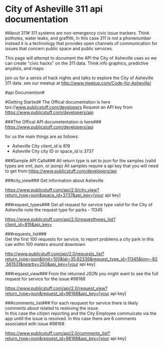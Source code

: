 City of Asheville 311 api documentation
===============

#About 311#
311 systems are non-emergency civic issue trackers.  Think potholes, water leaks, and graffitti, In this case 311 is not a phonenumber instead it is a technology that provides open channels of communication for issues that concern public space and public services.

This page will attempt to document the API the City of Asheville uses so we can create "civic hacks" on the 311 data. Think info graphics, predictive anyalsis, and maps.  

join us for a sersis of hack nights and talks to explore the City of Asheville 311 data. see our meetup at http://www.meetup.com/Code-for-Asheville/


#api Documention#

#Getting Started#
The Offical documentation is here tps://www.publicstuff.com/developers
Request an API key from https://www.publicstuff.com/developers/api

###The Offical API documetentation is here###
https://www.publicstuff.com/developers/api

for us the main things are as follows:
* Asheville City client_id is 819
* Asheville City city ID or space_id is 3737

###Sample API Calls###
All return type is set to json for the samples (valid types are xml, json, or jsonp)
All samples require a api key that you will need to get from https://www.publicstuff.com/developers/api

###city_view###
Get information about Asheville 

  https://www.publicstuff.com/api/2.0/city_view?return_type=json&space_id=3737&api_key=[your api key]
  
###request_types###
Get all request for service type valid for the City of Asheville note the request type for parks - 11345

  https://www.publicstuff.com/api/2.0/requesttypes_list?client_id=819&api_key=

###requests_list###  
Get the first 100 requests for service, to report problems a city park in this cae withn 100 meters around downtown

  http://www.publicstuff.com/api/2.0/requests_list?return_type=json&limit=100&lat=35.62336&request_type_id=11345&lon=-82.561531&nearby=250&api_key=[your api key]

###request_view###
From the returned JSON you might want to see the full request for service for the issue #98168

  https://www.publicstuff.com/api/2.0/request_view?return_type=json&request_id=98168&api_key=[your api key]

###comments_list###
For each reuquest for service there is likely comments about related to resloving the issue.  
In this case the citizen reporting and the City Employee commuicate via the app untill the issue is resolved.  In this case there are 6 comments associated with issue #98168

  https://www.publicstuff.com/api/2.0/comments_list?return_type=json&request_id=98168&api_key=[your api key]

  
